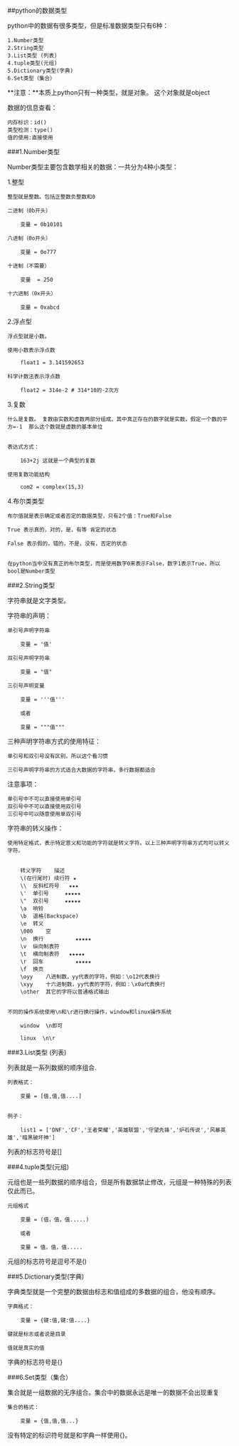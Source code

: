 ##python的数据类型

python中的数据有很多类型，但是标准数据类型只有6种：

	1.Number类型
	2.String类型
	3.List类型 (列表)
	4.tuple类型(元组)
	5.Dictionary类型(字典)
	6.Set类型（集合）

**注意：**本质上python只有一种类型，就是对象。 这个对象就是object


数据的信息查看：

	内存标识：id()
	类型检测：type()
	值的使用:直接使用

###1.Number类型

Number类型主要包含数学相关的数据：一共分为4种小类型：

1.整型

	整型就是整数。包括正整数负整数和0

	二进制（0b开头）

		变量 = 0b10101

	八进制（0o开头）

		变量 = 0o777

	十进制（不需要）

		变量  = 250

	十六进制（0x开头）

		变量 = 0xabcd


2.浮点型

	浮点型就是小数。

	使用小数表示浮点数

		float1 = 3.141592653

	科学计数法表示浮点数

		float2 = 314e-2 # 314*10的-2次方

3.复数

	什么是复数。 复数由实数和虚数两部分组成，其中真正存在的数字就是实数，假定一个数的平方=-1  那么这个数就是虚数的基本单位


	表达式方式：

		163+2j 这就是一个典型的复数

	使用复数功能结构

		com2 = complex(15,3)

	

4.布尔类类型

	布尔值就是表示确定或者否定的数据类型，只有2个值：True和False

	True 表示真的，对的，是，有等 肯定的状态

	False 表示假的，错的，不是，没有，否定的状态


	在python当中没有真正的布尔类型，而是使用数字0来表示False，数字1表示True，所以bool是Number类型


###2.String类型

字符串就是文字类型。

字符串的声明：


	单引号声明字符串
		
		变量 = '值'

	双引号声明字符串

		变量 = "值"

	三引号声明变量

		变量 = '''值'''

		或者

		变量 = """值"""


三种声明字符串方式的使用特征：

	单引号和双引号没有区别，所以这个看习惯

	三引号声明字符串的方式适合大数据的字符串，多行数据都适合

注意事项：

	单引号中不可以直接使用单引号
	双引号中不可以直接使用双引号
	三引号中可以随意使用单双引号


字符串的转义操作：

	
	使用特定格式，表示特定意义和功能的字符就是转义字符。以上三种声明字符串方式均可以转义字符。

		
		转义字符	描述
		\(在行尾时)	续行符	★
		\\	反斜杠符号  	★★★
		\'	单引号		★★★★★
		\"	双引号		★★★★★
		\a	响铃
		\b	退格(Backspace)
		\e	转义
		\000	空
		\n	换行			★★★★★
		\v	纵向制表符
		\t	横向制表符	★★★★★
		\r	回车			★★★★★
		\f	换页
		\oyy	八进制数，yy代表的字符，例如：\o12代表换行
		\xyy	十六进制数，yy代表的字符，例如：\x0a代表换行
		\other	其它的字符以普通格式输出


	不同的操作系统使用\n和\r进行换行操作，window和linux操作系统

		window  \n即可

		linux  \n\r
	
###3.List类型 (列表)

列表就是一系列数据的顺序组合.

	列表格式：

		变量 = [值,值,值....]
	

	例子：

		list1 = ['DNF','CF','王者荣耀','英雄联盟','守望先锋','炉石传说','风暴英雄','暗黑破坏神']


列表的标志符号是[]

###4.tuple类型(元组)

元组也是一些列数据的顺序组合，但是所有数据禁止修改，元组是一种特殊的列表仅此而已。


	元组格式

		变量 = (值，值，值.....)

		或者

		变量 = 值，值，值.....

元组的标志符号是逗号不是()



###5.Dictionary类型(字典)

字典类型就是一个完整的数据由标志和值组成的多数据的组合，他没有顺序。

	字典格式：

		变量 = {键:值,键:值....}

	键就是标志或者说是目录

	值就是真实的值


字典的标志符号是{}


###6.Set类型（集合）

集合就是一组数据的无序组合。集合中的数据永远是唯一的数据不会出现重复

	集合的格式：

		变量 = {值,值,值...}

没有特定的标识符号就是和字典一样使用{}。